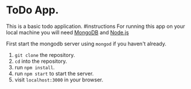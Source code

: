 # ToDo App.
This is a basic todo application.
#instructions
For running this app on your local machine you will need [MongoDB](https://www.mongodb.org/)
 and [Node.js](https://nodejs.org/)
 
First start the mongodb server using ```mongod``` if you haven't already.

1. ```git clone``` the repository. 
2. ```cd``` into the repository.
3. run ```npm install```.
4. run ```npm start``` to start the server.
5. visit ```localhost:3000``` in your browser.

